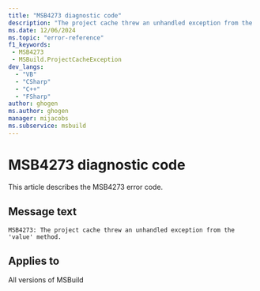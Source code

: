 ```yaml
---
title: "MSB4273 diagnostic code"
description: "The project cache threw an unhandled exception from the 'value' method."
ms.date: 12/06/2024
ms.topic: "error-reference"
f1_keywords:
 - MSB4273
 - MSBuild.ProjectCacheException
dev_langs:
  - "VB"
  - "CSharp"
  - "C++"
  - "FSharp"
author: ghogen
ms.author: ghogen
manager: mijacobs
ms.subservice: msbuild
---
```


# MSB4273 diagnostic code

<!-- :::ErrorDefinitionDescription::: -->
<!-- :::editable-content name="introDescription"::: -->
This article describes the MSB4273 error code.
<!-- :::editable-content-end::: -->

## Message text

```output
MSB4273: The project cache threw an unhandled exception from the 'value' method.
```

<!-- :::editable-content name="postOutputDescription"::: -->
<!-- :::editable-content-end::: -->
<!-- :::ErrorDefinitionDescription-end::: -->

## Applies to

All versions of MSBuild
